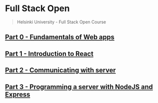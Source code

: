 # Full Stack Open
> Helsinki University - Full Stack Open Course

## [Part 0 - Fundamentals of Web apps](./Part%200//)
## [Part 1 - Introduction to React](./Part%201/)
## [Part 2 - Communicating with server](./Part%202//)
## [Part 3 - Programming a server with NodeJS and Express](./Part%203/)